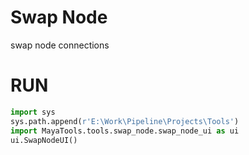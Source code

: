 # Swap Node
swap node connections
# RUN
```python
import sys
sys.path.append(r'E:\Work\Pipeline\Projects\Tools')
import MayaTools.tools.swap_node.swap_node_ui as ui
ui.SwapNodeUI()

```